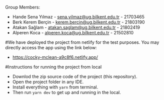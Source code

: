 Group Members:
- Hande Sena Yılmaz - sena.yilmaz@ug.bilkent.edu.tr - 21703465
- Berk Kerem Berçin - kerem.bercin@ug.bilkent.edu.tr - 21803190
- Atakan Sağlam - atakan.saglam@ug.bilkent.edu.tr - 21802419
- Alperen Koca - alperen.koca@ug.bilkent.edu.tr - 21502810

#We have deployed the project from netlify for the test purposes. You may directly access the app using the link below:
- https://cocky-mclean-a9c8f6.netlify.app/


#Instructions for running the project from local

- Downlod the zip source code of the project (this repository).
- Open the project folder in any IDE.
- Install everything with `yarn` from terminal.
- Then run `yarn dev` to get up and running in the local.
